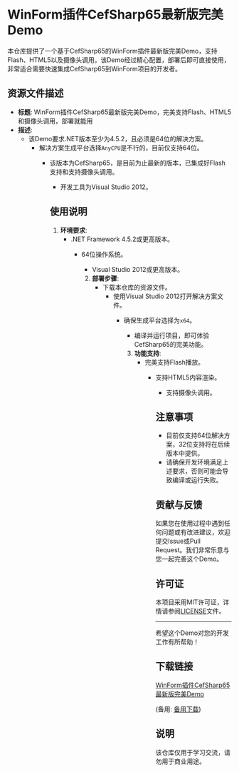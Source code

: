 # WinForm插件CefSharp65最新版完美Demo

本仓库提供了一个基于CefSharp65的WinForm插件最新版完美Demo，支持Flash、HTML5以及摄像头调用。该Demo经过精心配置，部署后即可直接使用，非常适合需要快速集成CefSharp65到WinForm项目的开发者。

## 资源文件描述

- **标题**: WinForm插件CefSharp65最新版完美Demo，完美支持Flash、HTML5和摄像头调用，部署就能用
- **描述**: 
  - 该Demo要求.NET版本至少为4.5.2，且必须是64位的解决方案。
    - 解决方案生成平台选择`AnyCPU`是不行的，目前仅支持64位。
      - 该版本为CefSharp65，是目前为止最新的版本，已集成好Flash支持和支持摄像头调用。
        - 开发工具为Visual Studio 2012。

        ## 使用说明

        1. **环境要求**:
           - .NET Framework 4.5.2或更高版本。
              - 64位操作系统。
                 - Visual Studio 2012或更高版本。

                 2. **部署步骤**:
                    - 下载本仓库的资源文件。
                       - 使用Visual Studio 2012打开解决方案文件。
                          - 确保生成平台选择为`x64`。
                             - 编译并运行项目，即可体验CefSharp65的完美功能。

                             3. **功能支持**:
                                - 完美支持Flash播放。
                                   - 支持HTML5内容渲染。
                                      - 支持摄像头调用。

                                      ## 注意事项

                                      - 目前仅支持64位解决方案，32位支持将在后续版本中提供。
                                      - 请确保开发环境满足上述要求，否则可能会导致编译或运行失败。

                                      ## 贡献与反馈

                                      如果您在使用过程中遇到任何问题或有改进建议，欢迎提交Issue或Pull Request。我们非常乐意与您一起完善这个Demo。

                                      ## 许可证

                                      本项目采用MIT许可证，详情请参阅[LICENSE](LICENSE)文件。

                                      ---

                                      希望这个Demo对您的开发工作有所帮助！

                                      ## 下载链接
                                      [WinForm插件CefSharp65最新版完美Demo](https://pan.quark.cn/s/a0dc16fd871a) 

                                      (备用: [备用下载](https://pan.baidu.com/s/148RNcJEAZKOeFd3fAqvopw?pwd=1234))

                                      ## 说明

                                      该仓库仅用于学习交流，请勿用于商业用途。
